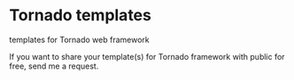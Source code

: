 # Tornado templates
templates for Tornado web framework

If you want to share your template(s) for Tornado framework with public for free, send me a request.
